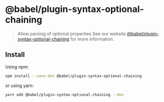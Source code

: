 # @babel/plugin-syntax-optional-chaining
> Allow parsing of optional properties
See our website [@babel/plugin-syntax-optional-chaining](https://babeljs.io/docs/en/next/babel-plugin-syntax-optional-chaining.html) for more information.
## Install
Using npm:
```sh
npm install --save-dev @babel/plugin-syntax-optional-chaining
```
or using yarn:
```sh
yarn add @babel/plugin-syntax-optional-chaining --dev
```
